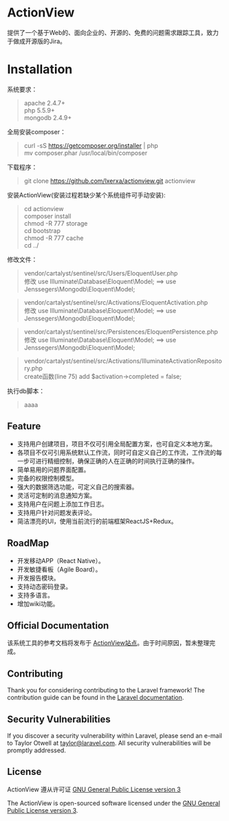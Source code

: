 # ActionView

提供了一个基于Web的、面向企业的、开源的、免费的问题需求跟踪工具，致力于做成开源版的Jira。

# Installation

系统要求：
> apache 2.4.7+  
> php 5.5.9+  
> mongodb 2.4.9+  

全局安装composer：   
> curl -sS https://getcomposer.org/installer | php  
> mv composer.phar /usr/local/bin/composer

下载程序：
> git clone https://github.com/lxerxa/actionview.git actionview

安装ActionView(安装过程若缺少某个系统组件可手动安装):
> cd actionview   
> composer install    
> chmod -R 777 storage    
> cd bootstrap   
> chmod -R 777 cache  
> cd ../  

修改文件：  
> vendor/cartalyst/sentinel/src/Users/EloquentUser.php  
> 修改 use Illuminate\Database\Eloquent\Model; ==> use Jenssegers\Mongodb\Eloquent\Model;  

> vendor/cartalyst/sentinel/src/Activations/EloquentActivation.php   
> 修改 use Illuminate\Database\Eloquent\Model; ==> use Jenssegers\Mongodb\Eloquent\Model; 

> vendor/cartalyst/sentinel/src/Persistences/EloquentPersistence.php  
> 修改 use Illuminate\Database\Eloquent\Model; ==> use Jenssegers\Mongodb\Eloquent\Model;  

> vendor/cartalyst/sentinel/src/Activations/IlluminateActivationRepository.php  
> create函数(line 75) add $activation->completed = false;  

执行db脚本：  
> aaaa  

## Feature

* 支持用户创建项目，项目不仅可引用全局配置方案，也可自定义本地方案。
* 各项目不仅可引用系统默认工作流，同时可自定义自己的工作流，工作流的每一步可进行精细控制，确保正确的人在正确的时间执行正确的操作。
* 简单易用的问题界面配置。
* 完备的权限控制模型。
* 强大的数据筛选功能，可定义自己的搜索器。
* 灵活可定制的消息通知方案。
* 支持用户在问题上添加工作日志。
* 支持用户针对问题发表评论。
* 简洁漂亮的UI，使用当前流行的前端框架ReactJS+Redux。

## RoadMap

* 开发移动APP（React Native）。
* 开发敏捷看板（Agile Board）。
* 开发报告模块。
* 支持动态密码登录。
* 支持多语言。
* 增加wiki功能。


## Official Documentation

该系统工具的参考文档将发布于 [ActionView站点](http://actionview.cn/docs)。由于时间原因，暂未整理完成。

## Contributing

Thank you for considering contributing to the Laravel framework! The contribution guide can be found in the [Laravel documentation](http://laravel.com/docs/contributions).

## Security Vulnerabilities

If you discover a security vulnerability within Laravel, please send an e-mail to Taylor Otwell at taylor@laravel.com. All security vulnerabilities will be promptly addressed.

## License

ActionView 遵从许可证 [GNU General Public License version 3](http://www.gnu.org/licenses/gpl-3.0.html)

The ActionView is open-sourced software licensed under the [GNU General Public License version 3](http://www.gnu.org/licenses/gpl-3.0.html).
